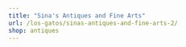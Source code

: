 ```yaml
---
title: "Sina's Antiques and Fine Arts"
url: /los-gatos/sinas-antiques-and-fine-arts-2/
shop: antiques
---
```


